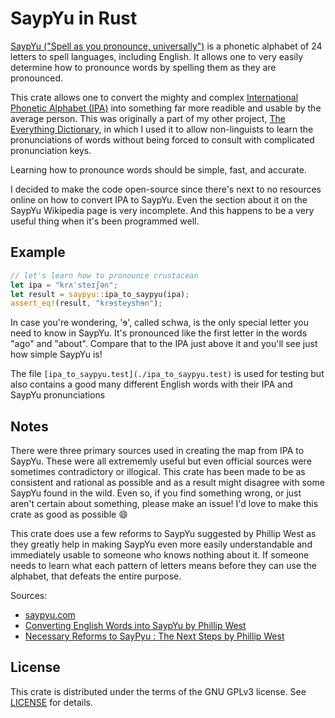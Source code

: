 # SaypYu in Rust

[SaypYu ("Spell as you pronounce, universally")](https://en.wikipedia.org/wiki/SaypYu) is a phonetic alphabet of 24 letters to spell languages, including English. It allows one to very easily determine how to pronounce words by spelling them as they are pronounced.

This crate allows one to convert the mighty and complex [International Phonetic Alphabet (IPA)](https://en.wikipedia.org/wiki/International_Phonetic_Alphabet) into something far more readible and usable by the average person. This was originally a part of my other project, [The Everything Dictionary](https://everythingdictionary.com), in which I used it to allow non-linguists to learn the pronunciations of words without being forced to consult with complicated pronunciation keys.

Learning how to pronounce words should be simple, fast, and accurate.

I decided to make the code open-source since there's next to no resources online on how to convert IPA to SaypYu. Even the section about it on the SaypYu Wikipedia page is very incomplete. And this happens to be a very useful thing when it's been programmed well.

## Example

```rust
// let's learn how to pronounce crustacean
let ipa = "krʌˈsteɪʃən";
let result = saypyu::ipa_to_saypyu(ipa);
assert_eq!(result, "krɘsteyshɘn");
```

In case you're wondering, 'ɘ', called schwa, is the only special letter you need to know in SaypYu. It's pronounced like the first letter in the words "ago" and "about". Compare that to the IPA just above it and you'll see just how simple SaypYu is!

The file `[ipa_to_saypyu.test](./ipa_to_saypyu.test)` is used for testing but also contains a good many different English words with their IPA and SaypYu pronunciations

## Notes

There were three primary sources used in creating the map from IPA to SaypYu. These were all extrememly useful but even official sources were sometimes contradictory or illogical.
This crate has been made to be as consistent and rational as possible and as a result might disagree with some SaypYu found in the wild. Even so, if you find something wrong, or just aren't certain about something, please make an issue! I'd love to make this crate as good as possible 😄

This crate does use a few reforms to SaypYu suggested by Phillip West as they greatly help in making SaypYu even more easily understandable and immediately usable to someone who knows nothing about it. If someone needs to learn what each pattern of letters means before they can use the alphabet, that defeats the entire purpose.

Sources:

- [saypyu.com](https://web.archive.org/web/20160402175957/http://saypyu.com/index.php)
- [Converting English Words into SaypYu by Phillip West](https://www.scribd.com/document/196958386/SaypYu-Conversions)
- [Necessary Reforms to SayPyu : The Next Steps by Phillip West](https://www.scribd.com/document/196958655/Reforming-SaypYu-Next-Steps)

## License

This crate is distributed under the terms of the GNU GPLv3 license. See [LICENSE](./LICENSE) for details.
